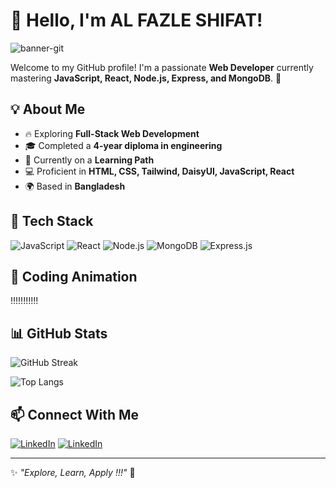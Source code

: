 # 👋 Hello, I'm AL FAZLE SHIFAT!

![banner-git](https://github.com/user-attachments/assets/94f6e874-17e3-4ae6-96bd-82078af0f6b5)


Welcome to my GitHub profile! I'm a passionate **Web Developer** currently mastering **JavaScript, React, Node.js, Express, and MongoDB**. 🚀

## 💡 About Me
- 🔥 Exploring **Full-Stack Web Development**
- 🎓 Completed a **4-year diploma in engineering**
- 🌱 Currently on a **Learning Path**
- 💻 Proficient in **HTML, CSS, Tailwind, DaisyUI, JavaScript, React**
- 🌍 Based in **Bangladesh**

## 🚀 Tech Stack
![JavaScript](https://img.shields.io/badge/-JavaScript-F7DF1E?style=for-the-badge&logo=javascript&logoColor=black) ![React](https://img.shields.io/badge/-React-61DAFB?style=for-the-badge&logo=react&logoColor=black) ![Node.js](https://img.shields.io/badge/-Node.js-339933?style=for-the-badge&logo=node.js&logoColor=white) ![MongoDB](https://img.shields.io/badge/-MongoDB-47A248?style=for-the-badge&logo=mongodb&logoColor=white) ![Express.js](https://img.shields.io/badge/-Express.js-000000?style=for-the-badge&logo=express&logoColor=white)

## 🎨 Coding Animation
!!!!!!!!!!!



</div>

<style>
@keyframes float {
  0% { transform: translateY(0px); }
  50% { transform: translateY(-10px); }
  100% { transform: translateY(0px); }
}
</style>

## 📊 GitHub Stats
![GitHub Streak](https://github-readme-streak-stats.herokuapp.com/?user=fazleshifat&theme=radical)

![Top Langs](https://github-readme-stats.vercel.app/api/top-langs/?username=fazleshifat&layout=compact&theme=radical)

## 📫 Connect With Me
[![LinkedIn](https://img.shields.io/badge/LinkedIn-blue?style=for-the-badge&logo=linkedin)](https://www.linkedin.com/in/fazle-shifat-5490a8270/)
[![LinkedIn](https://img.shields.io/badge/Gmail-blue?style=for-the-badge&logo=linkedin)](https://mail.google.com/mail/u/3/#inbox?compose=GTvVlcRwRfDVxgcnhnjStQWxbWNGmxHjDtWHNJnQzvXVkdCgSqbQLdcVFBgBccMDGrthKPwbzlVrV)

---

✨ *"Explore, Learn, Apply !!!"* 🚀

